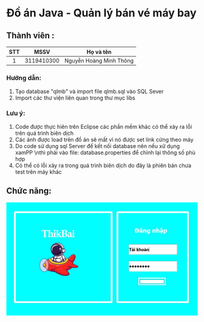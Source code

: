 # Đồ án Java - Quản lý bán vé máy bay
## Thành viên :
|STT  |MSSV        |      Họ và tên        |
|:---:|:----------:|-----------------------|
|1    |3119410300  |Nguyễn Hoàng Minh Thông|

### Hướng dẫn:
1) Tạo database "qlmb" và import file qlmb.sql vào SQL Sever
2) Import các thư viện liên quan trong thư mục libs
### Lưu ý:
1) Code được thực hiên trên Eclipse các phần mềm khác có thể xảy ra lỗi trên quá trình biên dịch
2) Các ảnh được load trên đồ án sẽ mất vì nó được set link cứng theo máy
3) Do code sử dụng sql Server để kết nối database nên nếu xữ dụng xamPP \nthì phải vào file: database.properties để chỉnh lại thông số phù hợp
4) Có thể có lỗi xảy ra trong quá trình biên dịch do đây là phiên bản chưa test trên máy khác 


## Chức năng:
![Alt text](hinh/login.jpg?raw=true "Form đăng nhập")
